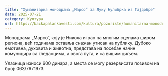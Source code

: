```yaml
---
title: "Хуманитарна монодрама „Марсо“ за Луку Ћулибрка из Гајдобре"
date: 2025-07-21
category: Култура
url: https://backapalankavesti.com/kultura/pozoriste/humanitarna-monodrama-marso-za-luku-culibrka-iz-gajdobre/
---
```


Монодрама „Марсо“, коју је Никола играо на многим сценама широм региона, већ годинама оставља снажан утисак на публику. Дубоко емотивна, духовита и животна, представа на посебан начин комуницира са гледаоцима, а овога пута, и са вишим циљем.

Улазница износи 600 динара, а места се могу резервисати позивом на број: 063/7671973.
